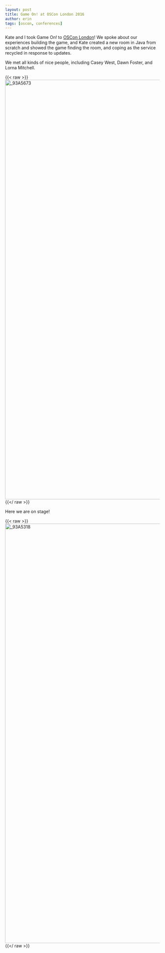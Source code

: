 ```yaml
---
layout: post
title: Game On! at OSCon London 2016
author: erin
tags: [oscon, conferences]
---
```


Kate and I took Game On! to [OSCon London](https://www.oreilly.com/library/view/oscon-2016-/9781491958476)! We spoke about our experiences building the game, and Kate created a new room in Java from scratch and showed the game finding the room, and coping as the service recycled in response to updates.

We met all kinds of nice people, including Casey West, Dawn Foster, and Lorna Mitchell.

{{< raw >}}
<a data-flickr-embed="true" href="https://www.flickr.com/photos/oreillyconf/30305230621/in/album-72157674013324851/" title="_93A5673"><img src="https://live.staticflickr.com/5821/30305230621_055d143fb5_k.jpg" width="2048" height="1365" alt="_93A5673"></a><script async src="//embedr.flickr.com/assets/client-code.js" charset="utf-8"></script>
{{</ raw >}}

Here we are on stage!

{{< raw >}}
<a data-flickr-embed="true" href="https://www.flickr.com/photos/oreillyconf/30274812452/in/album-72157674013324851/" title="_93A5318"><img src="https://live.staticflickr.com/5748/30274812452_697d26193c_k.jpg" width="2048" height="1365" alt="_93A5318"></a><script async src="//embedr.flickr.com/assets/client-code.js" charset="utf-8"></script>
{{</ raw >}}